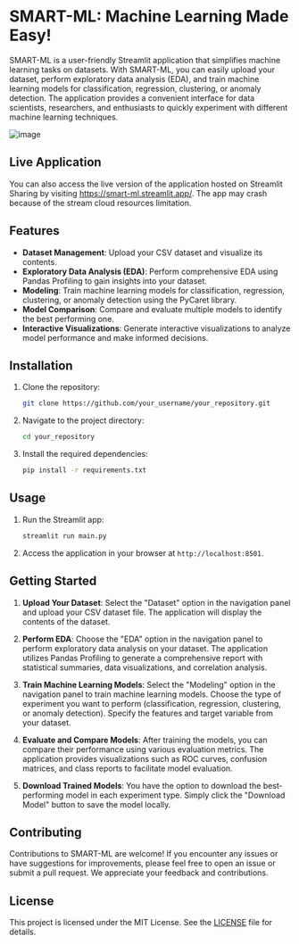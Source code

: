 # SMART-ML: Machine Learning Made Easy!

SMART-ML is a user-friendly Streamlit application that simplifies machine learning tasks on datasets. With SMART-ML, you can easily upload your dataset, perform exploratory data analysis (EDA), and train machine learning models for classification, regression, clustering, or anomaly detection. The application provides a convenient interface for data scientists, researchers, and enthusiasts to quickly experiment with different machine learning techniques.

![image](https://github.com/ozzmanmuhammad/SMART-ML/assets/93766242/04228fc9-a058-42a9-af09-7e8cc083b80a)

## Live Application
You can also access the live version of the application hosted on Streamlit Sharing by visiting https://smart-ml.streamlit.app/.
The app may crash because of the stream cloud resources limitation.

## Features

- **Dataset Management**: Upload your CSV dataset and visualize its contents.
- **Exploratory Data Analysis (EDA)**: Perform comprehensive EDA using Pandas Profiling to gain insights into your dataset.
- **Modeling**: Train machine learning models for classification, regression, clustering, or anomaly detection using the PyCaret library.
- **Model Comparison**: Compare and evaluate multiple models to identify the best performing one.
- **Interactive Visualizations**: Generate interactive visualizations to analyze model performance and make informed decisions.

## Installation

1. Clone the repository:

   ```bash
   git clone https://github.com/your_username/your_repository.git
   ```

2. Navigate to the project directory:

   ```bash
   cd your_repository
   ```

3. Install the required dependencies:

   ```bash
   pip install -r requirements.txt
   ```

## Usage

1. Run the Streamlit app:

   ```bash
   streamlit run main.py
   ```

2. Access the application in your browser at `http://localhost:8501`.

## Getting Started

1. **Upload Your Dataset**: Select the "Dataset" option in the navigation panel and upload your CSV dataset file. The application will display the contents of the dataset.

2. **Perform EDA**: Choose the "EDA" option in the navigation panel to perform exploratory data analysis on your dataset. The application utilizes Pandas Profiling to generate a comprehensive report with statistical summaries, data visualizations, and correlation analysis.

3. **Train Machine Learning Models**: Select the "Modeling" option in the navigation panel to train machine learning models. Choose the type of experiment you want to perform (classification, regression, clustering, or anomaly detection). Specify the features and target variable from your dataset.

4. **Evaluate and Compare Models**: After training the models, you can compare their performance using various evaluation metrics. The application provides visualizations such as ROC curves, confusion matrices, and class reports to facilitate model evaluation.

5. **Download Trained Models**: You have the option to download the best-performing model in each experiment type. Simply click the "Download Model" button to save the model locally.

## Contributing

Contributions to SMART-ML are welcome! If you encounter any issues or have suggestions for improvements, please feel free to open an issue or submit a pull request. We appreciate your feedback and contributions.

## License

This project is licensed under the MIT License. See the [LICENSE](LICENSE) file for details.
